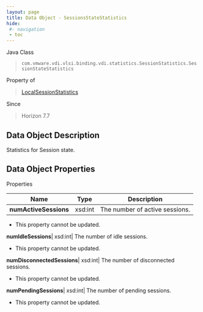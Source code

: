 ```yaml
---
layout: page
title: Data Object - SessionsStateStatistics
hide:
 #- navigation
 - toc
---
```






Java Class  
> `com.vmware.vdi.vlsi.binding.vdi.statistics.SessionStatistics.SessionStateStatistics`

Property of  
> [LocalSessionStatistics](vdi.statistics.SessionStatistics.LocalSessionStatistics.md#field_detail)

Since  
> Horizon 7.7


## Data Object Description 

Statistics for Session state. 

## Data Object Properties

Properties

Name |  Type |  Description   
---|---|---  
**numActiveSessions**|  xsd:int|  The number of active sessions.   


 * This property cannot be updated.

  
**numIdleSessions**|  xsd:int|  The number of idle sessions.   


 * This property cannot be updated.

  
**numDisconnectedSessions**|  xsd:int|  The number of disconnected sessions.   


 * This property cannot be updated.

  
**numPendingSessions**|  xsd:int|  The number of pending sessions.   


 * This property cannot be updated.

  
  

  
